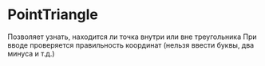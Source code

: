 # PointTriangle
Позволяет узнать, находится ли точка внутри или вне треугольника
При вводе проверяется правильность координат (нельзя ввести буквы, два минуса и т.д.)
